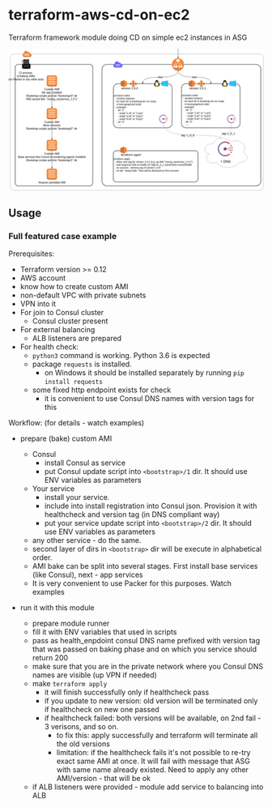 # terraform-aws-cd-on-ec2
Terraform framework module doing CD on simple ec2 instances in ASG

![usage scheme](./schemas/cd-on-ec2.png)

## Usage

### Full featured case example

Prerequisites: 
* Terraform version >= 0.12
* AWS account
* know how to create custom AMI
* non-default VPC with private subnets
* VPN into it
* For join to Consul cluster
    * Consul cluster present
* For external balancing
    * ALB listeners are prepared
* For health check:
  * `python3` command is working. Python 3.6 is expected
  * package `requests` is installed.
    * on Windows it should be installed separately by running `pip install requests`
  * some fixed http endpoint exists for check
    * it is convenient to use Consul DNS names with version tags for this  

Workflow:
(for details - watch examples)
* prepare (bake) custom AMI
  * Consul
    * install Consul as service
    * put Consul update script into `<bootstrap>/1` dir. It should use ENV variables as parameters
  * Your service 
    * install your service.
    * include into install registration into Consul json. Provision it with healthcheck and version tag (in DNS compliant way)
    * put your service update script into `<bootstrap>/2` dir. It should use ENV variables as parameters
  * any other service - do the same.
  * second layer of dirs in `<bootstrap>` dir will be execute in alphabetical order.   
  * AMI bake can be split into several stages. First install base services (like Consul), next - app services
  * It is very convenient to use Packer for this purposes. Watch examples 
  
* run it with this module
  * prepare module runner
  * fill it with ENV variables that used in scripts
  * pass as health_enpdoint consul DNS name prefixed with version tag that was passed on baking phase and on which you service should return 200
  * make sure that you are in the private network where you Consul DNS names are visible (up VPN if needed)
  * make `terraform apply`
    * it will finish successfully only if healthcheck pass
    * if you update to new version: old version will be terminated only if healthcheck on new one passed
    * if healthcheck failed: both versions will be available, on 2nd fail - 3 verisons, and so on.
      * to fix this: apply successfully and terraform will terminate all the old versions
      * limitation: if the healthcheck fails it's not possible to re-try exact same AMI at once. 
      It will fail with message that ASG with same name already existed. 
      Need to apply any other AMI/version - that will be ok  
  * if ALB listeners were provided - module add service to balancing into ALB
